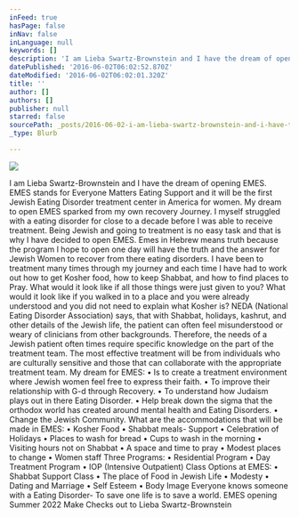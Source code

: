 ```yaml
---
inFeed: true
hasPage: false
inNav: false
inLanguage: null
keywords: []
description: 'I am Lieba Swartz-Brownstein and I have the dream of opening EMES. EMES stands for Everyone Matters Eating Support and it will be the first Jewish Eating Disorder treatment center in America for women. My dream to open EMES sparked from my own recovery Journey. I myself struggled with a eating disorder for close to a decade before I was able to receive treatment. Being Jewish and going to treatment is no easy task and that is why I have decided to open EMES. Emes in Hebrew means truth because the program I hope to open one day will have the truth and the answer for Jewish Women to recover from there eating disorders. I have been to treatment many times through my journey and each time I have had to work out how to get Kosher food, how to keep Shabbat, and how to find places to Pray. What would it look like if all those things were just given to you? What would it look like if you walked in to a place and you were already understood and you did not need to explain what Kosher is? NEDA (National Eating Disorder Association) says, that with Shabbat, holidays, kashrut, and other details of the Jewish life, the patient can often feel misunderstood or weary of clinicians from other backgrounds. Therefore, the needs of a Jewish patient often times require specific knowledge on the part of the treatment team. The most effective treatment will be from individuals who are culturally sensitive and those that can collaborate with the appropriate treatment team. My dream for EMES: • Is to create a treatment environment where Jewish women feel free to express their faith. • To improve their relationship with G-d through Recovery. • To understand how Judaism plays out in there Eating Disorder. • Help break down the sigma that the orthodox world has created around mental health and Eating Disorders. • Change the Jewish Community. What are the accommodations that will be made in EMES: • Kosher Food • Shabbat meals- Support • Celebration of Holidays • Places to wash for bread • Cups to wash in the morning • Visiting hours not on Shabbat • A space and time to pray • Modest places to change • Women staff Three Programs: • Residential Program • Day Treatment Program • IOP (Intensive Outpatient) Class Options at EMES: • Shabbat Support Class • The place of Food in Jewish Life • Modesty • Dating and Marriage • Self Esteem • Body Image Everyone knows someone with a Eating Disorder- To save one life is to save a world. EMES opening Summer 2022 Make Checks out to Lieba Swartz-Brownstein'
datePublished: '2016-06-02T06:02:52.870Z'
dateModified: '2016-06-02T06:02:01.320Z'
title: ''
author: []
authors: []
publisher: null
starred: false
sourcePath: _posts/2016-06-02-i-am-lieba-swartz-brownstein-and-i-have-the-dream-of-opening.md
_type: Blurb

---
```

![](https://the-grid-user-content.s3-us-west-2.amazonaws.com/d4074d0d-1503-420e-91c1-cbfee494d86c.jpg)

I am Lieba Swartz-Brownstein and I have the dream of opening EMES. EMES stands for Everyone Matters Eating Support and it will be the first Jewish Eating Disorder treatment center in America for women. My dream to open EMES sparked from my own recovery Journey. I myself struggled with a eating disorder for close to a decade before I was able to receive treatment. Being Jewish and going to treatment is no easy task and that is why I have decided to open EMES. Emes in Hebrew means truth because the program I hope to open one day will have the truth and the answer for Jewish Women to recover from there eating disorders. I have been to treatment many times through my journey and each time I have had to work out how to get Kosher food, how to keep Shabbat, and how to find places to Pray. What would it look like if all those things were just given to you? What would it look like if you walked in to a place and you were already understood and you did not need to explain what Kosher is? NEDA (National Eating Disorder Association) says, that with Shabbat, holidays, kashrut, and other details of the Jewish life, the patient can often feel misunderstood or weary of clinicians from other backgrounds. Therefore, the needs of a Jewish patient often times require specific knowledge on the part of the treatment team. The most effective treatment will be from individuals who are culturally sensitive and those that can collaborate with the appropriate treatment team. My dream for EMES: • Is to create a treatment environment where Jewish women feel free to express their faith. • To improve their relationship with G-d through Recovery. • To understand how Judaism plays out in there Eating Disorder. • Help break down the sigma that the orthodox world has created around mental health and Eating Disorders. • Change the Jewish Community. What are the accommodations that will be made in EMES: • Kosher Food • Shabbat meals- Support • Celebration of Holidays • Places to wash for bread • Cups to wash in the morning • Visiting hours not on Shabbat • A space and time to pray • Modest places to change • Women staff Three Programs: • Residential Program • Day Treatment Program • IOP (Intensive Outpatient) Class Options at EMES: • Shabbat Support Class • The place of Food in Jewish Life • Modesty • Dating and Marriage • Self Esteem • Body Image Everyone knows someone with a Eating Disorder- To save one life is to save a world. EMES opening Summer 2022 Make Checks out to Lieba Swartz-Brownstein